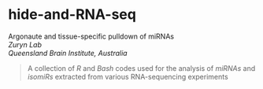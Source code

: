 # hide-and-RNA-seq
Argonaute and tissue-specific pulldown of miRNAs\
*Zuryn Lab*\
*Queensland Brain Institute, Australia* 

> A collection of _R_ and _Bash_ codes used for the analysis of _miRNAs_ and _isomiRs_ extracted from various RNA-sequencing experiments
